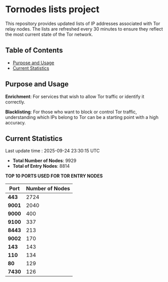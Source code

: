 # Tornodes lists project

This repository provides updated lists of IP addresses associated with Tor relay nodes. The lists are refreshed every 30 minutes to ensure they reflect the most current state of the Tor network.

## Table of Contents

- [Purpose and Usage](#purpose-and-usage)
- [Current Statistics](#current-statistics)


## Purpose and Usage

**Enrichment**: For services that wish to allow Tor traffic or identify it correctly.

**Blacklisting**: For those who want to block or control Tor traffic, understanding which IPs belong to Tor can be a starting point with a high accuracy.

## Current Statistics

Last update time : 2025-09-24 23:30:15 UTC

- **Total Number of Nodes**: 9929
- **Total of Entry Nodes**: 8814

**TOP 10 PORTS USED FOR TOR ENTRY NODES**

| **Port** | **Number of Nodes** |
|------|-----------------|
| **443**   | 2724  |
| **9001**   | 2040  |
| **9000**   | 400  |
| **9100**   | 337  |
| **8443**   | 213  |
| **9002**   | 170  |
| **143**   | 143  |
| **110**   | 134  |
| **80**   | 129  |
| **7430**   | 126  |

